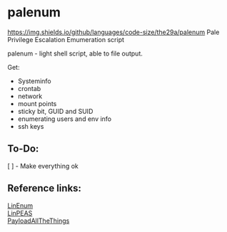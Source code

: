 # palenum
https://img.shields.io/github/languages/code-size/the29a/palenum
Pale Privilege Escalation Emumeration script    

palenum - light shell script, able to file output.

Get:
- Systeminfo
- crontab
- network 
- mount points
- sticky bit, GUID and SUID
- enumerating users and env info
- ssh keys

## To-Do:    
[ ] - Make everything ok 

## Reference links:    
[LinEnum](https://github.com/rebootuser/LinEnum)    
[LinPEAS](https://github.com/carlospolop/PEASS-ng/tree/master/linPEAS)    
[PayloadAllTheThings](https://github.com/swisskyrepo/PayloadsAllTheThings/blob/master/Methodology%20and%20Resources/Linux%20-%20Privilege%20Escalation.md)    
